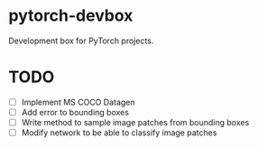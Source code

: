 # pytorch-devbox
Development box for PyTorch projects.

# TODO
- [ ] Implement MS COCO Datagen
- [ ] Add error to bounding boxes
- [ ] Write method to sample image patches from bounding boxes
- [ ] Modify network to be able to classify image patches